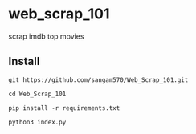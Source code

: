 # web_scrap_101
scrap imdb top movies

## Install

`git https://github.com/sangam570/Web_Scrap_101.git`

`cd Web_Scrap_101`

`pip install -r requirements.txt`

`python3 index.py`

